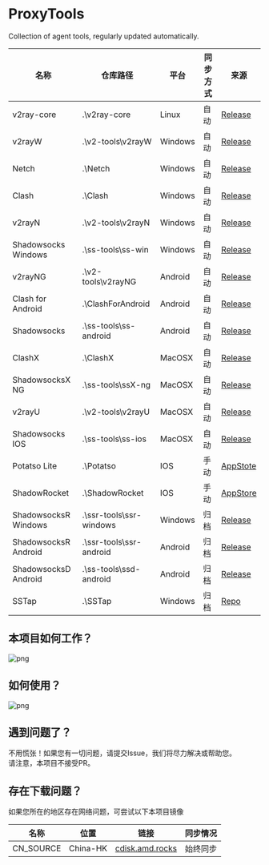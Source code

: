 # ProxyTools
Collection of agent tools, regularly updated automatically.

名称 | 仓库路径 | 平台 | 同步方式 | 来源
-|-|-|-|-
v2ray-core | .\v2ray-core | Linux | 自动 |[Release](https://github.com/v2fly/v2ray-core)
v2rayW | .\v2-tools\v2rayW | Windows | 自动 |[Release](https://github.com/Cenmrev/V2RayW)
Netch | .\Netch | Windows | 自动 | [Release](https://github.com/NetchX/Netch)
Clash | .\Clash | Windows | 自动 | [Release](https://github.com/Fndroid/clash_for_windows_pkg)
v2rayN | .\v2-tools\v2rayN | Windows | 自动 | [Release](https://github.com/2dust/v2rayN)
Shadowsocks Windows | .\ss-tools\ss-win | Windows | 自动 | [Release](https://github.com/shadowsocks/shadowsocks-windows)
v2rayNG | .\v2-tools\v2rayNG | Android | 自动 | [Release](https://github.com/2dust/v2rayNG)
Clash for Android | .\ClashForAndroid | Android | 自动 | [Release](https://github.com/Kr328/ClashForAndroid)
Shadowsocks | .\ss-tools\ss-android | Android | 自动 | [Release](https://github.com/shadowsocks/shadowsocks-android)
ClashX | .\ClashX | MacOSX | 自动 | [Release](https://github.com/yichengchen/clashX)
ShadowsocksX NG | .\ss-tools\ssX-ng | MacOSX | 自动 | [Release](https://github.com/shadowsocks/ShadowsocksX-NG)
v2rayU | .\v2-tools\v2rayU | MacOSX | 自动 | [Release](https://github.com/yanue/V2rayU)
Shadowsocks IOS | .\ss-tools\ss-ios | MacOSX | 自动 | [Release](https://github.com/shadowsocks/shadowsocks-iOS)
Potatso Lite | .\Potatso | IOS | 手动 | [AppStote](https://apps.apple.com/hk/app/potatso-lite/id1239860606)
ShadowRocket | .\ShadowRocket | IOS | 手动 | [AppStore](https://apps.apple.com/us/app/shadowrocket/id932747118)
ShadowsocksR Windows | .\ssr-tools\ssr-windows | Windows | 归档 | [Release](https://github.com/shadowsocksr-backup/shadowsocksr-csharp)
ShadowsocksR Android | .\ssr-tools\ssr-android | Android | 归档 | [Release](https://github.com/shadowsocksr-backup/shadowsocksr-android)
ShadowsocksD Android | .\ss-tools\ssd-android | Android | 归档 | [Release](https://github.com/Tooruchan/SSD-Android)
SSTap | .\SSTap | Windows | 归档 | [Repo](https://github.com/solikethis/SSTap-backup)

## 本项目如何工作？
![png](http://cdisk.amd.rocks/ProxyTools/a.png)

## 如何使用？
![png](http://cdisk.amd.rocks/ProxyTools/b.png)

## 遇到问题了？
不用慌张！如果您有一切问题，请提交Issue，我们将尽力解决或帮助您。<br>
请注意，本项目不接受PR。

## 存在下载问题？
如果您所在的地区存在网络问题，可尝试以下本项目镜像

名称 | 位置 | 链接 | 同步情况
-|-|-|-
CN_SOURCE | China-HK | [cdisk.amd.rocks](http://cdisk.amd.rocks/?dir=ProxyTools) | 始终同步
